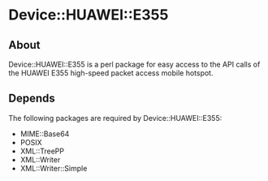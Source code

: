 Device::HUAWEI::E355
====================

About
-----

Device::HUAWEI::E355 is a perl package for easy access to the API calls
of the HUAWEI E355 high-speed packet access mobile hotspot.


Depends
-------

The following packages are required by Device::HUAWEI::E355:
* MIME::Base64
* POSIX
* XML::TreePP
* XML::Writer
* XML::Writer::Simple
